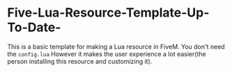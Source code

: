 # Five-Lua-Resource-Template-Up-To-Date-
This is a basic template for making a Lua resource in FiveM. You don't need the `config.lua` However it makes the user experience a lot easier(the person installing this  resource and customizing it). 
